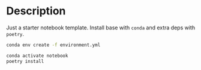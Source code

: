 # Description

Just a starter notebook template.
Install base with `conda` and extra deps with `poetry`.

```sh
conda env create -f environment.yml

conda activate notebook
poetry install
```
